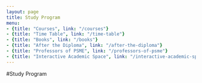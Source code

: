 ```yaml
---
layout: page
title: Study Program
menu:
- {title: "Courses", link: "/courses"}
- {title: "Time Table", link: "/time-table"}
- {title: "Books", link: "/books"}
- {title: "After the Diploma", link: "/after-the-diploma"}
- {title: "Professors of PSME", link: "/professors-of-psme"}
- {title: "Interactive Academic Space", link: "/interactive-academic-space"}
---
```


#Study Program